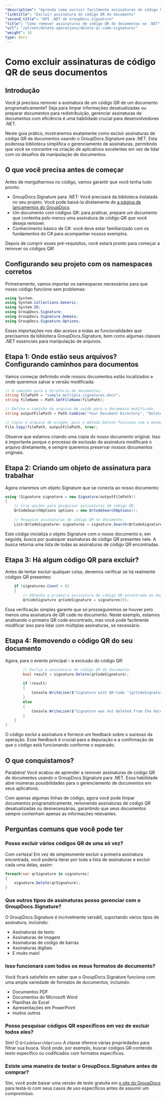 ```yaml
---
"description": "Aprenda como excluir facilmente assinaturas de código QR dos seus documentos usando o GroupDocs.Signature para .NET com nosso guia passo a passo para desenvolvedores."
"linktitle": "Excluir assinatura do código QR do documento"
"second_title": "API .NET do GroupDocs.Signature"
"title": "Como remover assinaturas de código QR de documentos no .NET"
"url": "/pt/net/delete-operations/delete-qr-code-signature/"
"weight": 16
type: docs
---
```

# Como excluir assinaturas de código QR de seus documentos

## Introdução

Você já precisou remover a assinatura de um código QR de um documento programaticamente? Seja para limpar informações desatualizadas ou preparar documentos para redistribuição, gerenciar assinaturas de documentos com eficiência é uma habilidade crucial para desenvolvedores .NET.

Neste guia prático, mostraremos exatamente como excluir assinaturas de código QR de documentos usando o GroupDocs.Signature para .NET. Esta poderosa biblioteca simplifica o gerenciamento de assinaturas, permitindo que você se concentre na criação de aplicativos excelentes em vez de lidar com os desafios da manipulação de documentos.

## O que você precisa antes de começar

Antes de mergulharmos no código, vamos garantir que você tenha tudo pronto:

- GroupDocs.Signature para .NET: Você precisará da biblioteca instalada no seu projeto. Você pode baixá-la diretamente de [a página de lançamentos do GroupDocs](https://releases.groupdocs.com/signature/net/).
- Um documento com códigos QR: para praticar, prepare um documento que contenha pelo menos uma assinatura de código QR que você deseja remover.
- Conhecimento básico de C#: você deve estar familiarizado com os fundamentos do C# para acompanhar nossos exemplos.

Depois de cumprir esses pré-requisitos, você estará pronto para começar a remover os códigos QR!

## Configurando seu projeto com os namespaces corretos

Primeiramente, vamos importar os namespaces necessários para que nosso código funcione sem problemas:

```csharp
using System;
using System.Collections.Generic;
using System.IO;
using GroupDocs.Signature;
using GroupDocs.Signature.Domain;
using GroupDocs.Signature.Options;
```

Essas importações nos dão acesso a todas as funcionalidades que precisamos da biblioteca GroupDocs.Signature, bem como algumas classes .NET essenciais para manipulação de arquivos.

## Etapa 1: Onde estão seus arquivos? Configurando caminhos para documentos

Vamos começar definindo onde nossos documentos estão localizados e onde queremos salvar a versão modificada:

```csharp
// O caminho para o diretório de documentos.
string filePath = "sample_multiple_signatures.docx";
string fileName = Path.GetFileName(filePath);

// Defina o caminho do arquivo de saída para o documento modificado.
string outputFilePath = Path.Combine("Your Document Directory", "DeleteQRCode", fileName);

// Copie o arquivo de origem, pois o método Delete funciona com o mesmo Documento.
File.Copy(filePath, outputFilePath, true);
```

Observe que estamos criando uma cópia do nosso documento original. Isso é importante porque o processo de exclusão da assinatura modificará o arquivo diretamente, e sempre queremos preservar nossos documentos originais.

## Etapa 2: Criando um objeto de assinatura para trabalhar

Agora criaremos um objeto Signature que se conecta ao nosso documento:

```csharp
using (Signature signature = new Signature(outputFilePath))
{
    // Crie opções para pesquisar assinaturas de código QR.
    QrCodeSearchOptions options = new QrCodeSearchOptions();
    
    // Pesquise assinaturas de código QR no documento.
    List<QrCodeSignature> signatures = signature.Search<QrCodeSignature>(options);
```

Este código inicializa o objeto Signature com o nosso documento e, em seguida, busca por quaisquer assinaturas de código QR presentes nele. A busca retorna uma lista de todas as assinaturas de código QR encontradas.

## Etapa 3: Há algum código QR para excluir?

Antes de tentar excluir qualquer coisa, devemos verificar se há realmente códigos QR presentes:

```csharp
    if (signatures.Count > 0)
    {
        // Obtenha a primeira assinatura de código QR encontrada no documento.
        QrCodeSignature qrCodeSignature = signatures[0];
```

Essa verificação simples garante que só prosseguiremos se houver pelo menos uma assinatura de QR code no documento. Neste exemplo, estamos analisando o primeiro QR code encontrado, mas você pode facilmente modificar isso para lidar com múltiplas assinaturas, se necessário.

## Etapa 4: Removendo o código QR do seu documento

Agora, para o evento principal – a exclusão do código QR:

```csharp
        // Exclua a assinatura do código QR do documento.
        bool result = signature.Delete(qrCodeSignature);
        
        if (result)
        {
            Console.WriteLine($"Signature with QR-Code '{qrCodeSignature.Text}' and encode type '{qrCodeSignature.EncodeType.TypeName}' was deleted from document ['{fileName}'].");
        }
        else
        {
            Console.WriteLine($"Signature was not deleted from the document! Signature with QR-Code '{qrCodeSignature.Text}' and encode type '{qrCodeSignature.EncodeType.TypeName}' was not found!");
        }
    }
}
```

O código exclui a assinatura e fornece um feedback sobre o sucesso da operação. Esse feedback é crucial para a depuração e a confirmação de que o código está funcionando conforme o esperado.

## O que conquistamos?

Parabéns! Você acabou de aprender a remover assinaturas de código QR de documentos usando o GroupDocs.Signature para .NET. Essa habilidade abre inúmeras possibilidades para o gerenciamento de documentos em seus aplicativos.

Com apenas algumas linhas de código, agora você pode limpar documentos programaticamente, removendo assinaturas de código QR desatualizadas ou desnecessárias, garantindo que seus documentos sempre contenham apenas as informações relevantes.

## Perguntas comuns que você pode ter

### Posso excluir vários códigos QR de uma só vez?

Com certeza! Em vez de simplesmente excluir a primeira assinatura encontrada, você poderia iterar por toda a lista de assinaturas e excluir cada uma delas, assim:

```csharp
foreach(var qrSignature in signatures)
{
    signature.Delete(qrSignature);
}
```

### Que outros tipos de assinaturas posso gerenciar com o GroupDocs.Signature?

O GroupDocs.Signature é incrivelmente versátil, suportando vários tipos de assinatura, incluindo:
- Assinaturas de texto
- Assinaturas de imagem
- Assinaturas de código de barras
- Assinaturas digitais
- E muito mais!

### Isso funcionará com todos os meus formatos de documento?

Você ficará satisfeito em saber que o GroupDocs.Signature funciona com uma ampla variedade de formatos de documentos, incluindo:
- Documentos PDF
- Documentos do Microsoft Word
- Planilhas do Excel
- Apresentações em PowerPoint
- muitos outros

### Posso pesquisar códigos QR específicos em vez de excluir todos eles?

Sim! O `QrCodeSearchOptions` A classe oferece várias propriedades para filtrar sua busca. Você pode, por exemplo, buscar códigos QR contendo texto específico ou codificados com formatos específicos.

### Existe uma maneira de testar o GroupDocs.Signature antes de comprar?

Sim, você pode baixar uma versão de teste gratuita em [o site do GroupDocs](https://releases.groupdocs.com/) para testá-lo com seus casos de uso específicos antes de assumir um compromisso.